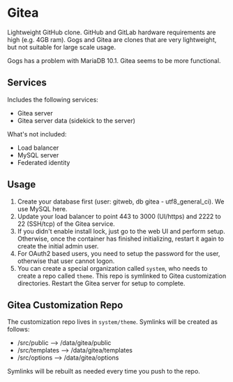 Gitea
=====
Lightweight GitHub clone. GitHub and GitLab hardware requirements are high (e.g. 4GB ram). Gogs and Gitea are clones that 
are very lightweight, but not suitable for large scale usage.

Gogs has a problem with MariaDB 10.1. Gitea seems to be more functional.

Services
--------
Includes the following services:
- Gitea server
- Gitea server data (sidekick to the server)

What's not included:
- Load balancer
- MySQL server
- Federated identity

Usage
-----
1. Create your database first (user: gitweb, db gitea - utf8_general_ci). We use MySQL here.
2. Update your load balancer to point 443 to 3000 (UI/https) and 2222 to 22 (SSH/tcp) of the Gitea service.
3. If you didn't enable install lock, just go to the web UI and perform setup. Otherwise, once the container has finished initializing, restart it again 
to create the initial admin user.
4. For OAuth2 based users, you need to setup the password for the user, otherwise that user cannot logon.
5. You can create a special organization called `system`, who needs to create a repo called `theme`. This repo is symlinked to Gitea customization directories. Restart the Gitea server for setup to complete.

Gitea Customization Repo
------------------------
The customization repo lives in `system/theme`. Symlinks will be created as follows:

- /src/public --> /data/gitea/public
- /src/templates --> /data/gitea/templates
- /src/options --> /data/gitea/options

Symlinks will be rebuilt as needed every time you push to the repo.
